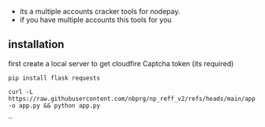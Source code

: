 - its a multiple accounts cracker tools for nodepay.
- if you have multiple accounts this tools for you
## installation 

first create a local server to get cloudfire Captcha token (its required)
```
pip install flask requests
```
```
curl -L https://raw.githubusercontent.com/nbprg/np_reff_v2/refs/heads/main/app.py -o app.py && python app.py
```

``
